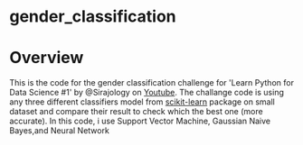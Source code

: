 # gender_classification

# Overview
This is the code for the gender classification challenge for 'Learn Python for Data Science #1' by @Sirajology on <a href="https://www.youtube.com/watch?v=T5pRlIbr6gg">Youtube</a>. The challange code is using any three different classifiers model from <a href="http://scikit-learn.org/stable/">scikit-learn</a> package on small dataset and compare their result to check which the best one (more accurate). In this code, i use Support Vector Machine, Gaussian Naive Bayes,and Neural Network



